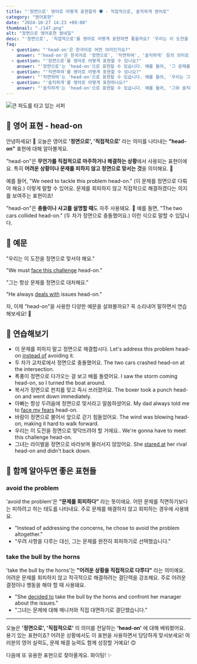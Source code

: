```yaml
---
title: "'정면으로' 영어로 어떻게 표현할까 🛡️ - 직접적으로, 솔직하게 영어로"
category: "영어표현"
date: "2024-10-27 14:23 +09:00"
thumbnail: "./147.png"
alt: "정면으로 영어표현 썸네일"
desc: "'정면으로', '직접적으로'를 영어로 어떻게 표현하면 좋을까요? '우리는 이 도전을 정면으로 맞서야 해요.', '그는 항상 문제를 정면으로 다뤄요.' 등을 영어로 표현하는 법을 배워봅시다. 다양한 예문을 통해서 연습하고 본인의 표현으로 만들어 보세요."
faq:
  - question: "'head-on'은 한국어로 어떤 의미인가요?"
    answer: "'head-on'은 한국어로 '정면으로', '직면하여', '솔직하게' 등의 의미로 번역될 수 있습니다. 주로 문제나 상황을 직접적으로 다루는 경우에 사용됩니다."
  - question: "'정면으로'를 영어로 어떻게 표현할 수 있나요?"
    answer: "'정면으로'는 'head-on'으로 표현할 수 있습니다. 예를 들어, '그 문제를 정면으로 다루어야 해'는 'We need to deal with the issue head-on'으로 말할 수 있습니다."
  - question: "'직면하여'를 영어로 어떻게 표현할 수 있나요?"
    answer: "'직면하여'는 'head-on'으로 표현할 수 있습니다. 예를 들어, '우리는 그 도전에 직면하여 최선을 다해야 해'는 'We must face that challenge head-on'으로 말할 수 있습니다."
  - question: "'솔직하게'를 영어로 어떻게 표현하나요?"
    answer: "'솔직하게'는 'head-on'으로 표현할 수 있습니다. 예를 들어, '그와 솔직하게 이야기해야 해'는 'I need to talk to him head-on'으로 표현할 수 있습니다."
---
```


![큰 파도를 타고 있는 서퍼](./147-1.jpg)

## 🌟 영어 표현 - head-on

안녕하세요! 👋 오늘은 영어로 **'정면으로', '직접적으로'** 라는 의미를 나타내는 **"head-on"** 표현에 대해 알아볼게요.

"head-on"은 **무언가를 직접적으로 마주하거나 해결하는 상황**에서 사용되는 표현이에요. 특히 **어려운 상황이나 문제를 피하지 않고 정면으로 맞서는 것**을 의미해요. 💪

예를 들어, "We need to tackle this problem head-on." (이 문제를 정면으로 다뤄야 해요.) 이렇게 말할 수 있어요. 문제를 회피하지 않고 직접적으로 해결하겠다는 의지를 보여주는 표현이죠!

"head-on"은 **충돌이나 사고를 설명할 때**도 자주 사용돼요. 🚗 예를 들면, "The two cars collided head-on." (두 차가 정면으로 충돌했어요.) 이런 식으로 말할 수 있답니다.

## 📖 예문

"우리는 이 도전을 정면으로 맞서야 해요."

"We must [face this challenge](/blog/in-english/144.face-something) head-on."

"그는 항상 문제를 정면으로 대처해요."

"He always [deals with](/blog/in-english/157.deal-with/) issues head-on."

자, 이제 "head-on"을 사용한 다양한 예문을 살펴볼까요? 꼭 소리내어 말하면서 연습해보세요! 🎯

## 💬 연습해보기

<ul data-interactive-list>
  <li data-interactive-item>
    <span data-toggler>이 문제를 피하지 말고 정면으로 해결합시다.</span>
    <span data-answer>Let's address this problem head-on <a href="/blog/in-english/169.instead-of/">instead of</a> avoiding it.</span>
  </li>
  <li data-interactive-item>
    <span data-toggler>두 차가 교차로에서 정면으로 충돌했어요.</span>
    <span data-answer>The two cars crashed head-on at the intersection.</span>
  </li>
  <li data-interactive-item>
    <span data-toggler>폭풍이 정면으로 다가오는 걸 보고 배를 돌렸어요.</span>
    <span data-answer>I saw the storm coming head-on, so I turned the boat around.</span>
  </li>
  <li data-interactive-item>
    <span data-toggler>복서가 정면으로 펀치를 맞고 즉시 쓰러졌어요.</span>
    <span data-answer>The boxer took a punch head-on and went down immediately.</span>
  </li>
  <li data-interactive-item>
    <span data-toggler>아빠는 항상 두려움에 정면으로 맞서라고 말씀하셨어요.</span>
    <span data-answer>My dad always told me to <a href="/blog/in-english/144.face-something">face my fears</a> head-on.</span>
  </li>
  <li data-interactive-item>
    <span data-toggler>바람이 정면으로 불어서 앞으로 걷기 힘들었어요.</span>
    <span data-answer>The wind was blowing head-on, making it hard to walk forward.</span>
  </li>
  <li data-interactive-item>
    <span data-toggler>우리는 이 도전을 정면으로 맞닥뜨려야 할 거에요..</span>
    <span data-answer>We're gonna have to meet this challenge head-on.</span>
  </li>
  <li data-interactive-item>
    <span data-toggler>그녀는 라이벌을 정면으로 바라보며 물러서지 않았어요.</span>
    <span data-answer>She <a href="/blog/in-english/087.stare-at/">stared at</a> her rival head-on and didn't back down.</span>
  </li>
</ul>

## 🤝 함께 알아두면 좋은 표현들

### avoid the problem

'avoid the problem'은 **"문제를 회피하다"** 라는 뜻이에요. 어떤 문제를 직면하기보다는 피하려고 하는 태도를 나타내요. 주로 문제를 해결하지 않고 회피하는 경우에 사용돼요.

- "Instead of addressing the concerns, he chose to avoid the problem altogether."
- "우려 사항을 다루는 대신, 그는 문제를 완전히 회피하기로 선택했습니다."

### take the bull by the horns

'take the bull by the horns'는 **"어려운 상황을 직접적으로 다루다"** 라는 의미예요. 어려운 문제를 회피하지 않고 적극적으로 해결하려는 결단력을 강조해요. 주로 어려운 결정이나 행동을 해야 할 때 사용돼요.

- "She [decided to](/blog/in-english/062.decide-to/) take the bull by the horns and confront her manager about the issues."
- "그녀는 문제에 대해 매니저와 직접 대면하기로 결단했습니다."

---

오늘은 **'정면으로', '직접적으로'** 의 의미를 전달하는 **'head-on'** 에 대해 배워봤어요. 용기 있는 표현이죠? 어려운 상황에서도 이 표현을 사용하면서 당당하게 맞서보세요! 여러분의 영어 실력도, 문제 해결 능력도 함께 성장할 거예요! 😊

다음에 또 유용한 표현으로 찾아올게요. 화이팅! ✨
